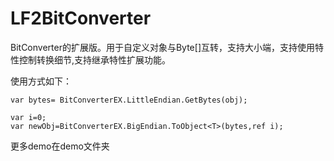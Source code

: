 # LF2BitConverter
BitConverter的扩展版。用于自定义对象与Byte[]互转，支持大小端，支持使用特性控制转换细节,支持继承特性扩展功能。    
     
使用方式如下：
```
var bytes= BitConverterEX.LittleEndian.GetBytes(obj);

var i=0;
var newObj=BitConverterEX.BigEndian.ToObject<T>(bytes,ref i);
```
更多demo在demo文件夹
